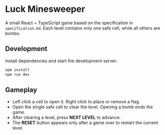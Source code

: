 # Luck Minesweeper

A small React + TypeScript game based on the specification in `specification.md`.
Each level contains only one safe cell, while all others are bombs.

## Development

Install dependencies and start the development server:

```bash
npm install
npm run dev
```

## Gameplay

- Left click a cell to open it. Right click to place or remove a flag.
- Open the single safe cell to clear the level. Opening a bomb ends the game.
- After clearing a level, press **NEXT LEVEL** to advance.
- The **RESET** button appears only after a game over to restart the current level.
